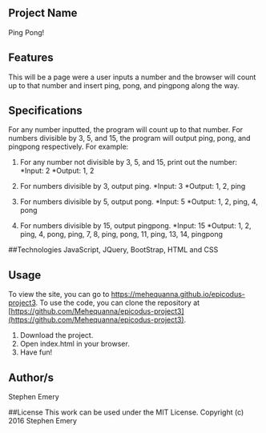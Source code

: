## Project Name
Ping Pong!

## Features
This will be a page were a user inputs a number and the browser will count up to that number and insert ping, pong, and pingpong along the way.

## Specifications
For any number inputted, the program will count up to that number. For numbers divisible by 3, 5, and 15, the program will output ping, pong, and pingpong respectively.
For example:
1. For any number not divisible by 3, 5, and 15, print out the number:
*Input: 2
*Output: 1, 2

2. For numbers divisible by 3, output ping.
*Input: 3
*Output: 1, 2, ping

3. For numbers divisible by 5, output pong.
*Input: 5
*Output: 1, 2, ping, 4, pong

4. For numbers divisible by 15, output pingpong.
*Input: 15
*Output: 1, 2, ping, 4, pong, ping, 7, 8, ping, pong, 11, ping, 13, 14, pingpong

##Technologies
JavaScript, JQuery, BootStrap, HTML and CSS

## Usage
To view the site, you can go to https://mehequanna.github.io/epicodus-project3.
To use the code, you can clone the repository at [https://github.com/Mehequanna/epicodus-project3](https://github.com/Mehequanna/epicodus-project3).

1. Download the project.
2. Open index.html in your browser.
3. Have fun!

## Author/s
Stephen Emery

##License
This work can be used under the MIT License.
Copyright (c) 2016 Stephen Emery
